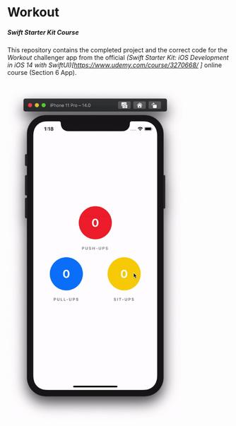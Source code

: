 # Workout
##### Swift Starter Kit Course

This repository contains the completed project and the correct code for the *Workout* challenger app from the official *(Swift Starter Kit: iOS Development in iOS 14 with SwiftUI)[https://www.udemy.com/course/3270668/ ]* online course (Section 6 App).

<br>

<img src="Project Resources/AppComplete_Workout.gif" width="400"/>

